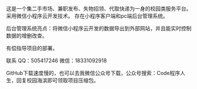 这是一个集二手市场、兼职发布、失物招领、代取快递为一身的校园类服务平台。
采用微信小程序云开发技术。
存在小程序客户端和pc端后台管理系统。

后台管理系统亮点：将微信小程序云开发的数据导出到外部网站，并且能实时控制数据的增删改查。

有偿指导项目的部署。

联系
QQ：505417246
微信：18331092918

GitHub下载速度慢的，也可以去我微信公众号下载，公众号搜索：Code程序人生，回复校园海滨即可领取项目压缩包。

